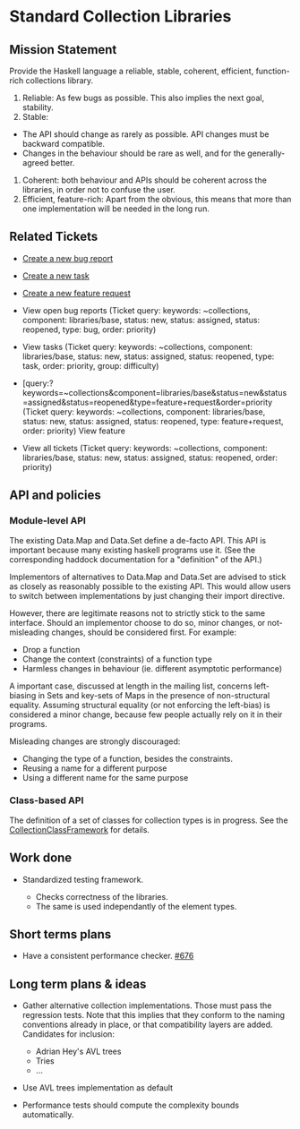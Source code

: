 # Standard Collection Libraries


## Mission Statement



Provide the Haskell language a reliable, stable, coherent, efficient, function-rich collections library.


1. Reliable: As few bugs as possible. This also implies the next goal, stability.
1. Stable: 

  - The API should change as rarely as possible. API changes must be backward compatible.
  - Changes in the behaviour should be rare as well, and for the generally-agreed better.

1. Coherent: both behaviour and APIs should be coherent across the libraries, in order not to confuse the user.
1. Efficient, feature-rich: Apart from the obvious, this means that more than one implementation will be needed in the long run.

## Related Tickets


- [Create a new bug report](/trac/ghc/trac/ghc/newticket?version=6.4.1&keywords=collections&component=libraries/base&type=bug)
- [Create a new task](/trac/ghc/trac/ghc/newticket?version=6.4.1&keywords=collections&component=libraries/base&type=task)
- [Create a new feature request](/trac/ghc/trac/ghc/newticket?version=6.4.1&keywords=collections&component=libraries/base&type=feature+request)

- View open bug reports (Ticket query: keywords: \~collections,
  component: libraries/base, status: new, status: assigned, status: reopened,
  type: bug, order: priority)
- View tasks (Ticket query: keywords: \~collections, component: libraries/base,
  status: new, status: assigned, status: reopened, type: task, order: priority,
  group: difficulty)
- \[query:?keywords=\~collections&component=libraries/base&status=new&status=assigned&status=reopened&type=feature+request&order=priority
  (Ticket query: keywords: \~collections, component: libraries/base,
  status: new, status: assigned, status: reopened, type: feature+request,
  order: priority) View feature 

- View all tickets (Ticket query: keywords: \~collections,
  component: libraries/base, status: new, status: assigned, status: reopened,
  order: priority)

## API and policies


### Module-level API



The existing Data.Map and Data.Set define a de-facto API. This API is important because many existing haskell programs use it. (See the corresponding haddock documentation for a "definition" of the API.)



Implementors of alternatives to Data.Map and Data.Set are advised to stick as closely as reasonably possible to the existing API. This would allow users to switch between implementations by just changing their import directive.



However, there are legitimate reasons not to strictly stick to the same interface. Should an implementor choose to do so, minor changes, or not-misleading changes, should be considered first. For example:


- Drop a function
- Change the context (constraints) of a function type
- Harmless changes in behaviour (ie. different asymptotic performance)


A important case, discussed at length in the mailing list, concerns left-biasing in Sets and key-sets of Maps in the presence of non-structural equality. Assuming structural equality (or not enforcing the left-bias) is considered a minor change, because few people actually rely on it in their programs.



Misleading changes are strongly discouraged:


- Changing the type of a function, besides the constraints.
- Reusing a name for a different purpose
- Using a different name for the same purpose

### Class-based API



The definition of a set of classes for collection types is in progress.
See the [CollectionClassFramework](collection-class-framework) for details.


## Work done


- Standardized testing framework. 

  - Checks correctness of the libraries.
  - The same is used independantly of the element types.

## Short terms plans


- Have a consistent performance checker. [\#676](https://gitlab.staging.haskell.org/ghc/ghc/issues/676)


 


## Long term plans & ideas



 


- Gather alternative collection implementations. Those must pass the regression tests. Note that this implies that they conform to the naming conventions already in place, or that compatibility layers are added.
  Candidates for inclusion:

  - Adrian Hey's AVL trees
  - Tries
  - ...
- Use AVL trees implementation as default
- Performance tests should compute the complexity bounds automatically.
